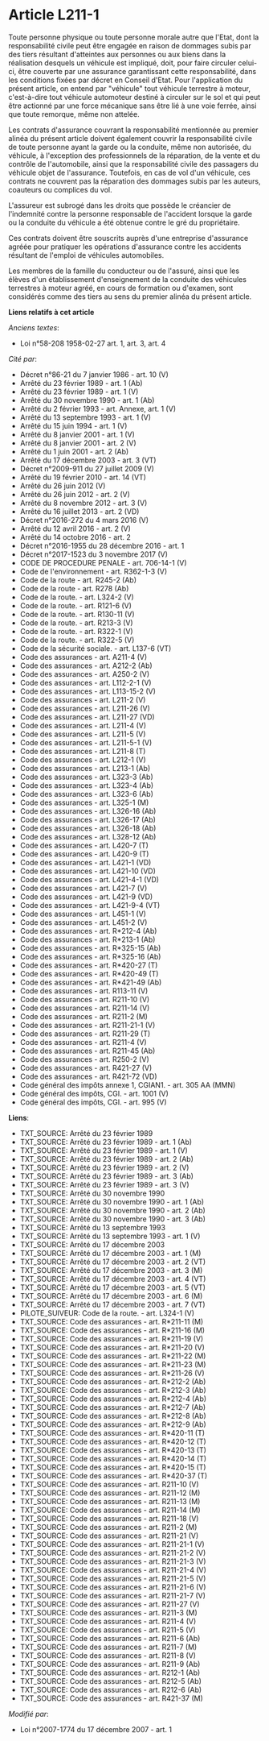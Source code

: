 # Article L211-1

Toute personne physique ou toute personne morale autre que l'Etat, dont la responsabilité civile peut être engagée en raison
de dommages subis par des tiers résultant d'atteintes aux personnes ou aux biens dans la réalisation desquels un véhicule est
impliqué, doit, pour faire circuler celui-ci, être couverte par une assurance garantissant cette responsabilité, dans les
conditions fixées par décret en Conseil d'Etat. Pour l'application du présent article, on entend par "véhicule" tout véhicule
terrestre à moteur, c'est-à-dire tout véhicule automoteur destiné à circuler sur le sol et qui peut être actionné par une
force mécanique sans être lié à une voie ferrée, ainsi que toute remorque, même non attelée.

Les contrats d'assurance couvrant la responsabilité mentionnée au premier alinéa du présent article doivent également couvrir
la responsabilité civile de toute personne ayant la garde ou la conduite, même non autorisée, du véhicule, à l'exception des
professionnels de la réparation, de la vente et du contrôle de l'automobile, ainsi que la responsabilité civile des passagers
du véhicule objet de l'assurance. Toutefois, en cas de vol d'un véhicule, ces contrats ne couvrent pas la réparation des
dommages subis par les auteurs, coauteurs ou complices du vol.

L'assureur est subrogé dans les droits que possède le créancier de l'indemnité contre la personne responsable de l'accident
lorsque la garde ou la conduite du véhicule a été obtenue contre le gré du propriétaire.

Ces contrats doivent être souscrits auprès d'une entreprise d'assurance agréée pour pratiquer les opérations d'assurance
contre les accidents résultant de l'emploi de véhicules automobiles.

Les membres de la famille du conducteur ou de l'assuré, ainsi que les élèves d'un établissement d'enseignement de la conduite
des véhicules terrestres à moteur agréé, en cours de formation ou d'examen, sont considérés comme des tiers au sens du
premier alinéa du présent article.

**Liens relatifs à cet article**

_Anciens textes_:

  - Loi n°58-208 1958-02-27 art. 1, art. 3, art. 4

_Cité par_:

  - Décret n°86-21 du 7 janvier 1986 - art. 10 (V)
  - Arrêté du 23 février 1989 - art. 1 (Ab)
  - Arrêté du 23 février 1989 - art. 1 (V)
  - Arrêté du 30 novembre 1990 - art. 1 (Ab)
  - Arrêté du 2 février 1993 - art. Annexe, art. 1 (V)
  - Arrêté du 13 septembre 1993 - art. 1 (V)
  - Arrêté du 15 juin 1994 - art. 1 (V)
  - Arrêté du 8 janvier 2001 - art. 1 (V)
  - Arrêté du 8 janvier 2001 - art. 2 (V)
  - Arrêté du 1 juin 2001 - art. 2 (Ab)
  - Arrêté du 17 décembre 2003 - art. 3 (VT)
  - Décret n°2009-911 du 27 juillet 2009 (V)
  - Arrêté du 19 février 2010 - art. 14 (VT)
  - Arrêté du 26 juin 2012 (V)
  - Arrêté du 26 juin 2012 - art. 2 (V)
  - Arrêté du 8 novembre 2012 - art. 3 (V)
  - Arrêté du 16 juillet 2013 - art. 2 (VD)
  - Décret n°2016-272 du 4 mars 2016 (V)
  - Arrêté du 12 avril 2016 - art. 2 (V)
  - Arrêté du 14 octobre 2016 - art. 2
  - Décret n°2016-1955 du 28 décembre 2016 - art. 1
  - Décret n°2017-1523 du 3 novembre 2017 (V)
  - CODE DE PROCEDURE PENALE - art. 706-14-1 (V)
  - Code de l'environnement - art. R362-1-3 (V)
  - Code de la route - art. R245-2 (Ab)
  - Code de la route - art. R278 (Ab)
  - Code de la route. - art. L324-2 (V)
  - Code de la route. - art. R121-6 (V)
  - Code de la route. - art. R130-11 (V)
  - Code de la route. - art. R213-3 (V)
  - Code de la route. - art. R322-1 (V)
  - Code de la route. - art. R322-5 (V)
  - Code de la sécurité sociale. - art. L137-6 (VT)
  - Code des assurances - art. A211-4 (V)
  - Code des assurances - art. A212-2 (Ab)
  - Code des assurances - art. A250-2 (V)
  - Code des assurances - art. L112-2-1 (V)
  - Code des assurances - art. L113-15-2 (V)
  - Code des assurances - art. L211-2 (V)
  - Code des assurances - art. L211-26 (V)
  - Code des assurances - art. L211-27 (VD)
  - Code des assurances - art. L211-4 (V)
  - Code des assurances - art. L211-5 (V)
  - Code des assurances - art. L211-5-1 (V)
  - Code des assurances - art. L211-8 (T)
  - Code des assurances - art. L212-1 (V)
  - Code des assurances - art. L213-1 (Ab)
  - Code des assurances - art. L323-3 (Ab)
  - Code des assurances - art. L323-4 (Ab)
  - Code des assurances - art. L323-6 (Ab)
  - Code des assurances - art. L325-1 (M)
  - Code des assurances - art. L326-16 (Ab)
  - Code des assurances - art. L326-17 (Ab)
  - Code des assurances - art. L326-18 (Ab)
  - Code des assurances - art. L328-12 (Ab)
  - Code des assurances - art. L420-7 (T)
  - Code des assurances - art. L420-9 (T)
  - Code des assurances - art. L421-1 (VD)
  - Code des assurances - art. L421-10 (VD)
  - Code des assurances - art. L421-4-1 (VD)
  - Code des assurances - art. L421-7 (V)
  - Code des assurances - art. L421-9 (VD)
  - Code des assurances - art. L421-9-4 (VT)
  - Code des assurances - art. L451-1 (V)
  - Code des assurances - art. L451-2 (V)
  - Code des assurances - art. R*212-4 (Ab)
  - Code des assurances - art. R*213-1 (Ab)
  - Code des assurances - art. R*325-15 (Ab)
  - Code des assurances - art. R*325-16 (Ab)
  - Code des assurances - art. R*420-27 (T)
  - Code des assurances - art. R*420-49 (T)
  - Code des assurances - art. R*421-49 (Ab)
  - Code des assurances - art. R113-11 (V)
  - Code des assurances - art. R211-10 (V)
  - Code des assurances - art. R211-14 (V)
  - Code des assurances - art. R211-2 (M)
  - Code des assurances - art. R211-21-1 (V)
  - Code des assurances - art. R211-29 (T)
  - Code des assurances - art. R211-4 (V)
  - Code des assurances - art. R211-45 (Ab)
  - Code des assurances - art. R250-2 (V)
  - Code des assurances - art. R421-27 (V)
  - Code des assurances - art. R421-72 (VD)
  - Code général des impôts annexe 1, CGIAN1. - art. 305 AA (MMN)
  - Code général des impôts, CGI. - art. 1001 (V)
  - Code général des impôts, CGI. - art. 995 (V)

**Liens**:

  - TXT_SOURCE: Arrêté du 23 février 1989
  - TXT_SOURCE: Arrêté du 23 février 1989 - art. 1 (Ab)
  - TXT_SOURCE: Arrêté du 23 février 1989 - art. 1 (V)
  - TXT_SOURCE: Arrêté du 23 février 1989 - art. 2 (Ab)
  - TXT_SOURCE: Arrêté du 23 février 1989 - art. 2 (V)
  - TXT_SOURCE: Arrêté du 23 février 1989 - art. 3 (Ab)
  - TXT_SOURCE: Arrêté du 23 février 1989 - art. 3 (V)
  - TXT_SOURCE: Arrêté du 30 novembre 1990
  - TXT_SOURCE: Arrêté du 30 novembre 1990 - art. 1 (Ab)
  - TXT_SOURCE: Arrêté du 30 novembre 1990 - art. 2 (Ab)
  - TXT_SOURCE: Arrêté du 30 novembre 1990 - art. 3 (Ab)
  - TXT_SOURCE: Arrêté du 13 septembre 1993
  - TXT_SOURCE: Arrêté du 13 septembre 1993 - art. 1 (V)
  - TXT_SOURCE: Arrêté du 17 décembre 2003
  - TXT_SOURCE: Arrêté du 17 décembre 2003 - art. 1 (M)
  - TXT_SOURCE: Arrêté du 17 décembre 2003 - art. 2 (VT)
  - TXT_SOURCE: Arrêté du 17 décembre 2003 - art. 3 (M)
  - TXT_SOURCE: Arrêté du 17 décembre 2003 - art. 4 (VT)
  - TXT_SOURCE: Arrêté du 17 décembre 2003 - art. 5 (VT)
  - TXT_SOURCE: Arrêté du 17 décembre 2003 - art. 6 (M)
  - TXT_SOURCE: Arrêté du 17 décembre 2003 - art. 7 (VT)
  - PILOTE_SUIVEUR: Code de la route. - art. L324-1 (V)
  - TXT_SOURCE: Code des assurances - art. R*211-11 (M)
  - TXT_SOURCE: Code des assurances - art. R*211-16 (M)
  - TXT_SOURCE: Code des assurances - art. R*211-19 (V)
  - TXT_SOURCE: Code des assurances - art. R*211-20 (V)
  - TXT_SOURCE: Code des assurances - art. R*211-22 (M)
  - TXT_SOURCE: Code des assurances - art. R*211-23 (M)
  - TXT_SOURCE: Code des assurances - art. R*211-26 (V)
  - TXT_SOURCE: Code des assurances - art. R*212-2 (Ab)
  - TXT_SOURCE: Code des assurances - art. R*212-3 (Ab)
  - TXT_SOURCE: Code des assurances - art. R*212-4 (Ab)
  - TXT_SOURCE: Code des assurances - art. R*212-7 (Ab)
  - TXT_SOURCE: Code des assurances - art. R*212-8 (Ab)
  - TXT_SOURCE: Code des assurances - art. R*212-9 (Ab)
  - TXT_SOURCE: Code des assurances - art. R*420-11 (T)
  - TXT_SOURCE: Code des assurances - art. R*420-12 (T)
  - TXT_SOURCE: Code des assurances - art. R*420-13 (T)
  - TXT_SOURCE: Code des assurances - art. R*420-14 (T)
  - TXT_SOURCE: Code des assurances - art. R*420-15 (T)
  - TXT_SOURCE: Code des assurances - art. R*420-37 (T)
  - TXT_SOURCE: Code des assurances - art. R211-10 (V)
  - TXT_SOURCE: Code des assurances - art. R211-12 (M)
  - TXT_SOURCE: Code des assurances - art. R211-13 (M)
  - TXT_SOURCE: Code des assurances - art. R211-14 (M)
  - TXT_SOURCE: Code des assurances - art. R211-18 (V)
  - TXT_SOURCE: Code des assurances - art. R211-2 (M)
  - TXT_SOURCE: Code des assurances - art. R211-21 (V)
  - TXT_SOURCE: Code des assurances - art. R211-21-1 (V)
  - TXT_SOURCE: Code des assurances - art. R211-21-2 (V)
  - TXT_SOURCE: Code des assurances - art. R211-21-3 (V)
  - TXT_SOURCE: Code des assurances - art. R211-21-4 (V)
  - TXT_SOURCE: Code des assurances - art. R211-21-5 (V)
  - TXT_SOURCE: Code des assurances - art. R211-21-6 (V)
  - TXT_SOURCE: Code des assurances - art. R211-21-7 (V)
  - TXT_SOURCE: Code des assurances - art. R211-27 (V)
  - TXT_SOURCE: Code des assurances - art. R211-3 (M)
  - TXT_SOURCE: Code des assurances - art. R211-4 (V)
  - TXT_SOURCE: Code des assurances - art. R211-5 (V)
  - TXT_SOURCE: Code des assurances - art. R211-6 (Ab)
  - TXT_SOURCE: Code des assurances - art. R211-7 (M)
  - TXT_SOURCE: Code des assurances - art. R211-8 (V)
  - TXT_SOURCE: Code des assurances - art. R211-9 (Ab)
  - TXT_SOURCE: Code des assurances - art. R212-1 (Ab)
  - TXT_SOURCE: Code des assurances - art. R212-5 (Ab)
  - TXT_SOURCE: Code des assurances - art. R212-6 (Ab)
  - TXT_SOURCE: Code des assurances - art. R421-37 (M)

_Modifié par_:

  - Loi n°2007-1774 du 17 décembre 2007 - art. 1
